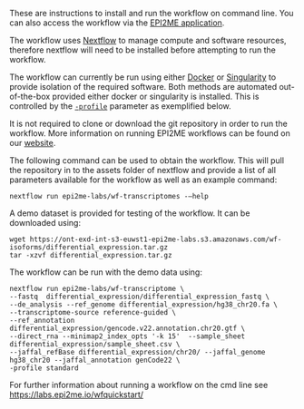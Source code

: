 These are instructions to install and run the workflow on command line. You can also access the workflow via the [EPI2ME application](https://labs.epi2me.io/downloads/).

The workflow uses [Nextflow](https://www.nextflow.io/) to manage compute and software resources, therefore nextflow will need to be installed before attempting to run the workflow.

The workflow can currently be run using either [Docker](https://www.docker.com/products/docker-desktop) or
[Singularity](https://docs.sylabs.io/guides/3.0/user-guide/index.html) to provide isolation of
the required software. Both methods are automated out-of-the-box provided
either docker or singularity is installed. This is controlled by the [`-profile`](https://www.nextflow.io/docs/latest/config.html#config-profiles) parameter as exemplified below.

It is not required to clone or download the git repository in order to run the workflow.
More information on running EPI2ME workflows can be found on our [website](https://labs.epi2me.io/wfindex).

The following command can be used to obtain the workflow. This will pull the repository in to the assets folder of nextflow and provide a list of all parameters available for the workflow as well as an example command:

```
nextflow run epi2me-labs/wf-transcriptomes -–help
```
A demo dataset is provided for testing of the workflow. It can be downloaded using:
```
wget https://ont-exd-int-s3-euwst1-epi2me-labs.s3.amazonaws.com/wf-isoforms/differential_expression.tar.gz
tar -xzvf differential_expression.tar.gz
```
The workflow can be run with the demo data using:
```
nextflow run epi2me-labs/wf-transcriptome \
--fastq  differential_expression/differential_expression_fastq \
--de_analysis --ref_genome differential_expression/hg38_chr20.fa \
--transcriptome-source reference-guided \
--ref_annotation differential_expression/gencode.v22.annotation.chr20.gtf \
--direct_rna --minimap2_index_opts '-k 15'  --sample_sheet differential_expression/sample_sheet.csv \
--jaffal_refBase differential_expression/chr20/ --jaffal_genome hg38_chr20 --jaffal_annotation genCode22 \
-profile standard
```
For further information about running a workflow on the cmd line see https://labs.epi2me.io/wfquickstart/